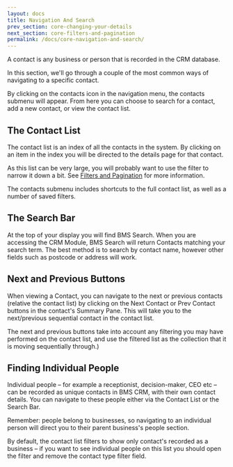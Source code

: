 ```yaml
---
layout: docs
title: Navigation And Search
prev_section: core-changing-your-details
next_section: core-filters-and-pagination
permalink: /docs/core-navigation-and-search/
---
```


A contact is any business or person that is recorded in the CRM database.

In this section, we'll go through a couple of the most common ways of navigating to a specific contact.

By clicking on the contacts icon in the navigation menu, the contacts submenu will appear. From here you can choose to search for a contact, add a new contact, or view the contact list.

## The Contact List

The contact list is an index of all the contacts in the system. By clicking on an item in the index you will be directed to the details page for that contact.

As this list can be very large, you will probably want to use the filter to narrow it down a bit. See [Filters and Pagination](../filters-and-pagination/) for more information.

The contacts submenu includes shortcuts to the full contact list, as well as a number of saved filters.

## The Search Bar

At the top of your display you will find BMS Search. When you are accessing the CRM Module, BMS Search will return Contacts matching your search term. The best method is to search by contact name, however other fields such as postcode or address will work.

## Next and Previous Buttons

When viewing a Contact, you can navigate to the next or previous contacts (relative the contact list) by clicking on the Next Contact or Prev Contact buttons in the contact's Summary Pane. This will take you to the next/previous sequential contact in the contact list.

The next and previous buttons take into account any filtering you may have performed on the contact list, and use the filtered list as the collection that it is moving sequentially through.)

## Finding Individual People

Individual people – for example a receptionist, decision-maker, CEO etc – can be recorded as unique contacts in BMS CRM, with their own contact details. You can navigate to these people either via the Contact List or the Search Bar.

Remember: people belong to businesses, so navigating to an individual person will direct you to their parent business's people section.

By default, the contact list filters to show only contact's recorded as a business – if you want to see individual people on this list you should open the filter and remove the contact type filter field.
